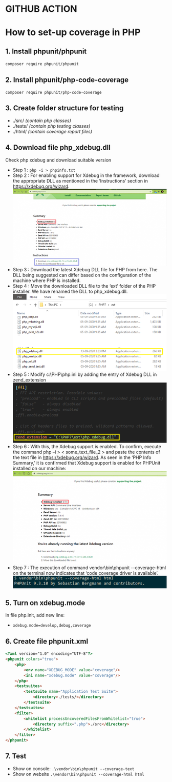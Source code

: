 # GITHUB ACTION

# How to set-up coverage in PHP
## 1. Install phpunit/phpunit
`composer require phpunit/phpunit`
## 2. Install phpunit/php-code-coverage
`composer require phpunit/php-code-coverage`
## 3. Create folder structure for testing
- ./src/ _(contain php classes)_
- ./tests/ _(contain php testing classes)_
- ./html/ _(contain coverage report files)_
## 4. Download file php_xdebug.dll
Check php xdebug and download suitable version
- Step 1 : `php -i > phpinfo.txt`
- Step 2 : For enabling support for Xdebug in the framework, download the appropriate DLL as mentioned in the ‘Instructions’ section in https://xdebug.org/wizard.
![img_1.png](./public/images/img_1.png)
- Step 3 : Download the latest Xdebug DLL file for PHP from here. The DLL being suggested can differ based on the configuration of the machine where PHP is installed. 
- Step 4 : Move the downloaded DLL file to the ‘ext’ folder of the PHP installer. We have renamed the DLL to php_xdebug.dll.
![img.png](./public/images/img.png)
- Step 5 : Modify c:\PHP\php.ini by adding the entry of Xdebug DLL in zend_extension
![img_2.png](./public/images/img_2.png)
- Step 6 : With this, the Xdebug support is enabled. To confirm, execute the command php –i > < some_text_file_2 > and paste the contents of the text file in https://xdebug.org/wizard. As seen in the ‘PHP Info Summary,’ it is confirmed that Xdebug support is enabled for PHPUnit installed on our machine:
![img_3.png](./public/images/img_3.png)
- Step 7 : The execution of command vendor\bin\phpunit --coverage-html <directory> on the terminal now indicates that ‘code coverage driver is available’.
![img_4.png](./public/images/img_4.png)
## 5. Turn on xdebug.mode
In file php.init, add new line:
- `xdebug.mode=develop,debug,coverage`
## 6. Create file phpunit.xml
```html
<?xml version="1.0" encoding="UTF-8"?>
<phpunit colors="true">
    <php>
        <env name="XDEBUG_MODE" value="coverage"/>
        <ini name="xdebug.mode" value="coverage"/>
    </php>
    <testsuites>
        <testsuite name="Application Test Suite">
            <directory>./tests/</directory>
        </testsuite>
    </testsuites>
    <filter>
        <whitelist processUncoveredFilesFromWhitelist="true">
            <directory suffix=".php">./src</directory>
        </whitelist>
    </filter>
</phpunit>
```
## 7. Test
- Show on console:
`.\vendor\bin\phpunit --coverage-text`
- Show on website
`.\vendor\bin\phpunit --coverage-html html`